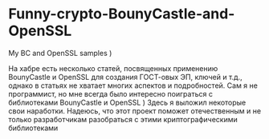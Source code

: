 # Funny-crypto-BounyCastle-and-OpenSSL
My BC and OpenSSL samples )

На хабре есть несколько статей, посвященных применению BounyCastle и OpenSSL для создания ГОСТ-овых ЭП, ключей и т.д., однако в статьях не хватает многих аспектов и подробностей. Сам я не программист, но мне всегда было интересно поиграться с библиотеками BounyCastle и OpenSSL ) Здесь я выложил некоторые свои наработки. Надеюсь, что этот проект поможет отечественным и не только разработчикам разобраться с этими криптографическими библиотеками

